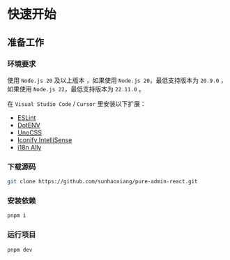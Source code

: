 # 快速开始

## 准备工作

### 环境要求

使用 `Node.js 20` 及以上版本 ，如果使用 `Node.js 20`，最低支持版本为 `20.9.0` ，如果使用 `Node.js 22`，最低支持版本为 `22.11.0` 。

在 `Visual Studio Code` / `Cursor` 里安装以下扩展：

- [ESLint](https://marketplace.visualstudio.com/items?itemName=dbaeumer.vscode-eslint)
- [DotENV](https://marketplace.visualstudio.com/items?itemName=mikestead.dotenv)
- [UnoCSS](https://marketplace.visualstudio.com/items?itemName=antfu.unocss)
- [Iconify IntelliSense](https://marketplace.visualstudio.com/items?itemName=antfu.iconify)
- [i18n Ally](https://marketplace.visualstudio.com/items?itemName=Lokalise.i18n-ally)

### 下载源码

```bash
git clone https://github.com/sunhaoxiang/pure-admin-react.git
```

### 安装依赖


```bash
pnpm i
```

### 运行项目

```bash
pnpm dev
```
